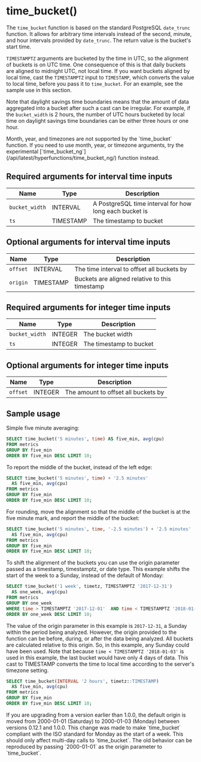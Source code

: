 # time_bucket()
The `time_bucket` function is based on the standard PostgreSQL `date_trunc`
function. It allows for arbitrary time intervals instead of the second, minute,
and hour intervals provided by `date_trunc`. The return value is the bucket's
start time.

`TIMESTAMPTZ` arguments are bucketed by the time in UTC, so the alignment of
buckets is on UTC time. One consequence of this is that daily buckets are
aligned to midnight UTC, not local time. If you want buckets aligned by local
time, cast the `TIMESTAMPTZ` input to `TIMESTAMP`, which converts the value to
local time, before you pass it to `time_bucket`. For an example, see the sample
use in this section.

Note that daylight savings time boundaries means that the amount of data
aggregated into a bucket after such a cast can be irregular. For example, if the
`bucket_width` is 2 hours, the number of UTC hours bucketed by local time on
daylight savings time boundaries can be either three hours or one hour.

<highlight type="important">
Month, year, and timezones are not supported by the `time_bucket`
function. If you need to use month, year, or timezone arguments, try the
experimental [`time_bucket_ng`](/api/latest/hyperfunctions/time_bucket_ng/)
function instead.
</highlight>

## Required arguments for interval time inputs

|Name|Type|Description|
|-|-|-|
|`bucket_width`|INTERVAL|A PostgreSQL time interval for how long each bucket is|
|`ts`|TIMESTAMP|The timestamp to bucket|

## Optional arguments for interval time inputs

|Name|Type|Description|
|-|-|-|
|`offset`|INTERVAL|The time interval to offset all buckets by|
|`origin`|TIMESTAMP|Buckets are aligned relative to this timestamp|

## Required arguments for integer time inputs

|Name|Type|Description|
|-|-|-|
|`bucket_width`|INTEGER|The bucket width|
|`ts`|INTEGER|The timestamp to bucket|

## Optional arguments for integer time inputs

|Name|Type|Description|
|-|-|-|
|`offset`|INTEGER|The amount to offset all buckets by|


## Sample usage

Simple five minute averaging:
```sql
SELECT time_bucket('5 minutes', time) AS five_min, avg(cpu)
FROM metrics
GROUP BY five_min
ORDER BY five_min DESC LIMIT 10;
```

To report the middle of the bucket, instead of the left edge:
```sql
SELECT time_bucket('5 minutes', time) + '2.5 minutes'
  AS five_min, avg(cpu)
FROM metrics
GROUP BY five_min
ORDER BY five_min DESC LIMIT 10;
```

For rounding, move the alignment so that the middle of the bucket is at the
five minute mark, and report the middle of the bucket:
```sql
SELECT time_bucket('5 minutes', time, '-2.5 minutes') + '2.5 minutes'
  AS five_min, avg(cpu)
FROM metrics
GROUP BY five_min
ORDER BY five_min DESC LIMIT 10;
```

To shift the alignment of the buckets you can use the origin parameter passed as
a timestamp, timestamptz, or date type. This example shifts the start of the
week to a Sunday, instead of the default of Monday:
```sql
SELECT time_bucket('1 week', timetz, TIMESTAMPTZ '2017-12-31')
  AS one_week, avg(cpu)
FROM metrics
GROUP BY one_week
WHERE time > TIMESTAMPTZ '2017-12-01'  AND time < TIMESTAMPTZ '2018-01-03'
ORDER BY one_week DESC LIMIT 10;
```

The value of the origin parameter in this example is `2017-12-31`, a Sunday
within the period being analyzed. However, the origin provided to the function
can be before, during, or after the data being analyzed. All buckets are
calculated relative to this origin. So, in this example, any Sunday could have
been used. Note that because `time < TIMESTAMPTZ '2018-01-03'` is used in this
example, the last bucket would have only 4 days of data. This cast to TIMESTAMP
converts the time to local time according to the server's timezone setting.
```sql
SELECT time_bucket(INTERVAL '2 hours', timetz::TIMESTAMP)
  AS five_min, avg(cpu)
FROM metrics
GROUP BY five_min
ORDER BY five_min DESC LIMIT 10;
```

<highlight type="important">
If you are upgrading from a version earlier than 1.0.0, the default origin is
moved from 2000-01-01 (Saturday) to 2000-01-03 (Monday) between versions 0.12.1
and 1.0.0. This change was made to make `time_bucket` compliant with the ISO
standard for Monday as the start of a week. This should only affect multi-day
calls to `time_bucket`. The old behavior can be reproduced by passing
`2000-01-01` as the origin parameter to `time_bucket`.
</highlight>
